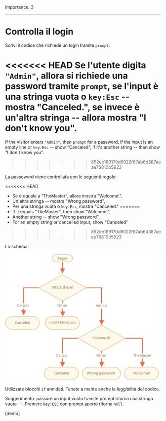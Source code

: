 importance: 3

---

# Controlla il login

Scrivi il codice che richiede un login tramite `prompt`.

<<<<<<< HEAD
Se l'utente digita `"Admin"`, allora si richiede una password tramite `prompt`, se l'input è una stringa vuota o `key:Esc` -- mostra "Canceled.", se invece è un'altra stringa -- allora mostra "I don't know you".
=======
If the visitor enters `"Admin"`, then `prompt` for a password, if the input is an empty line or `key:Esc` -- show "Canceled", if it's another string -- then show "I don't know you".
>>>>>>> 852ee189170d9022f67ab6d387aeae76810b5923

La passoword viene controllata con le seguenti regole:

<<<<<<< HEAD
- Se è uguale a "TheMaster", allora mostra "Welcome!",
- Un'altra stringa -- mostra "Wrong password",
- Per una stringa vuota o `key:Esc`, mostra "Canceled."
=======
- If it equals "TheMaster", then show "Welcome!",
- Another string -- show "Wrong password",
- For an empty string or cancelled input, show "Canceled"
>>>>>>> 852ee189170d9022f67ab6d387aeae76810b5923

Lo schema:

![](ifelse_task.svg)

Utilizzate blocchi `if` annidati. Tenete a mente anche la leggibilità del codice.

Suggerimento: passare un input vuoto tramite prompt ritorna una stringa vuota `''`. Premere `key:ESC` con prompt aperto ritorna `null`.

[demo]

